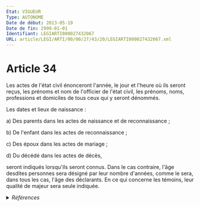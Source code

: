 ```yaml
---
État: VIGUEUR
Type: AUTONOME
Date de début: 2013-05-19
Date de fin: 2999-01-01
Identifiant: LEGIARTI000027432067
URL: article/LEGI/ARTI/00/00/27/43/20/LEGIARTI000027432067.xml
---
```


<h1>Article 34</h1>

Les actes de l'état civil énonceront l'année, le jour et l'heure où ils seront
reçus, les prénoms et nom de l'officier de l'état civil, les prénoms, noms,
professions et domiciles de tous ceux qui y seront dénommés.<br />

Les dates et lieux de naissance :<br />

a) Des parents dans les actes de naissance et de reconnaissance ;<br />

b) De l'enfant dans les actes de reconnaissance ;<br />

c) Des époux dans les actes de mariage ;<br />

d) Du décédé dans les actes de décès,<br />

seront indiqués lorsqu'ils seront connus. Dans le cas contraire, l'âge desdites
personnes sera désigné par leur nombre d'années, comme le sera, dans tous les
cas, l'âge des déclarants. En ce qui concerne les témoins, leur qualité de
majeur sera seule indiquée.


<details>
  <summary><em>Références</em></summary>

  <h2>Articles faisant référence à l'article</h2>
  
  <ul>
    <li>
      <a href="https://legal.tricoteuses.fr//redirection/LEGIARTI000027416490?vers=git&vers=legifrance">LOI n° 2013-404 du 17 mai 2013 ouvrant le mariage aux couples de personnes de même sexe - article 13 ENTIEREMENT_MODIF</a> MODIFIE source
    </li>
  </ul>
  
  <h2>Références faites par l'article</h2>
  
  <ul>
    <li>
      2008-10-23 CITATION cible <a href="https://legal.tricoteuses.fr//redirection/LEGIARTI000019683166?vers=git&vers=legifrance">Décret n° 2008-1086 du 23 octobre 2008 relatif à l'immatriculation et à l'inscription des droits en matière immobilière à Mayotte - article 66 AUTONOME VIGUEUR, en vigueur depuis le 2008-10-26</a>
    </li>
    <li>
      2013-05-17 MODIFIE cible <a href="https://legal.tricoteuses.fr//redirection/LEGIARTI000027416490?vers=git&vers=legifrance">LOI n° 2013-404 du 17 mai 2013 ouvrant le mariage aux couples de personnes de même sexe - article 13 ENTIEREMENT_MODIF</a>
    </li>
    <li>
      CODIFICATION source Loi 1803-03-11
    </li>
    <li>
      2999-01-01 CITATION cible <a href="https://legal.tricoteuses.fr//redirection/LEGIARTI000023264251?vers=git&vers=legifrance">Code civil - article 2492 AUTONOME VIGUEUR, en vigueur depuis le 2011-03-31</a>
    </li>
    <li>
      2999-01-01 CITATION cible <a href="https://legal.tricoteuses.fr//redirection/LEGIARTI000006421034?vers=git&vers=legifrance">Code civil - article 58 AUTONOME VIGUEUR, en vigueur depuis le 1993-01-09</a>
    </li>
  </ul>
</details>
